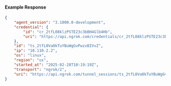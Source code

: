 <!-- Code generated for API Clients. DO NOT EDIT. -->

#### Example Response

```json
{
	"agent_version": "3.1000.0-development",
	"credential": {
		"id": "cr_2tfL08klzPSTE23c3bBH4Glb4Hb",
		"uri": "https://api.ngrok.com/credentials/cr_2tfL08klzPSTE23c3bBH4Glb4Hb"
	},
	"id": "ts_2tfL0Va0kTuYBuWgGvPwzxBIVvZ",
	"ip": "10.110.2.2",
	"os": "linux",
	"region": "us",
	"started_at": "2025-02-28T10:19:19Z",
	"transport": "ngrok/2",
	"uri": "https://api.ngrok.com/tunnel_sessions/ts_2tfL0Va0kTuYBuWgGvPwzxBIVvZ"
}
```
